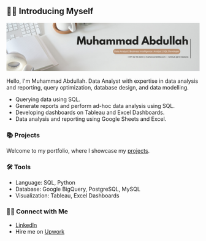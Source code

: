 ## 👋🏻 Introducing Myself

![White Minimalist Corporate Personal Profile LinkedIn Banner](https://github.com/M-Abdu1a/M-Abdu1a/blob/main/White%20Minimalist%20Corporate%20Personal%20Profile%20LinkedIn%20Banner%20(1).png)

Hello, I'm Muhammad Abdullah. Data Analyst with expertise in data analysis and reporting, query optimization, database design, and data modelling. 

- Querying data using SQL.
- Generate reports and perform ad-hoc data analysis using SQL.
- Developing dashboards on Tableau and Excel Dashboards.
- Data analysis and reporting using Google Sheets and Excel.

### 📚 Projects

Welcome to my portfolio, where I showcase my [projects](https://github.com/katiehuangx/Portfolio-Guide/blob/main/README.md).

### 🛠️ Tools

- Language: SQL, Python  
- Database: Google BigQuery, PostgreSQL, MySQL  
- Visualization: Tableau, Excel Dashboards  

### 👋🏻 Connect with Me

- [LinkedIn](https://www.linkedin.com/in/katiehuangx/)  
- Hire me on [Upwork](https://www.upwork.com/freelancers/~016ea4ffe7d7d64c1)  
